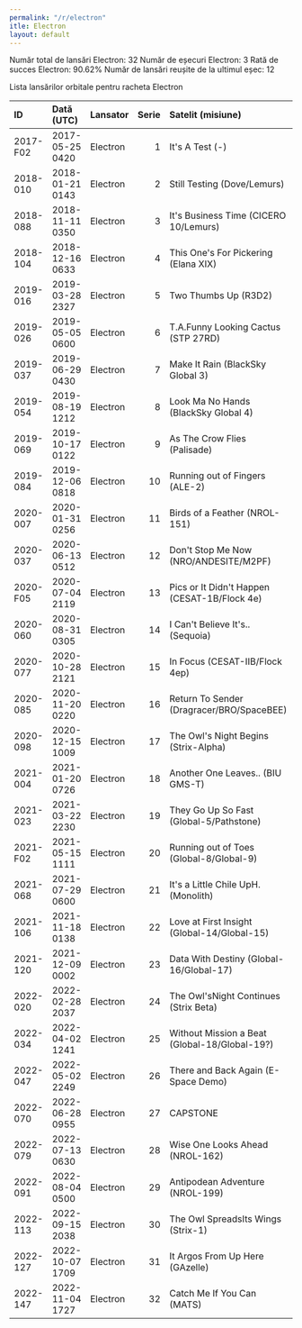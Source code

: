 ```yaml
---
permalink: "/r/electron"
itle: Electron
layout: default
---
```


Număr total de lansări Electron: 32
Număr de eșecuri Electron: 3
Rată de succes Electron: 90.62%
Număr de lansări reușite de la ultimul eșec: 12

Lista lansărilor orbitale pentru racheta Electron


| ID       | Dată (UTC)      | Lansator   |   Serie | Satelit (misiune)                             | Or   | Centru     | R   |
|:---------|:----------------|:-----------|--------:|:----------------------------------------------|:-----|:-----------|:----|
| 2017-F02 | 2017-05-25 0420 | Electron   |       1 | It's A Test (-)                               | US   | MAHIA+LC1A | F   |
| 2018-010 | 2018-01-21 0143 | Electron   |       2 | Still Testing (Dove/Lemurs)                   | US   | MAHIA+LC1A | S   |
| 2018-088 | 2018-11-11 0350 | Electron   |       3 | It's Business Time (CICERO 10/Lemurs)         | US   | MAHIA+LC1A | S   |
| 2018-104 | 2018-12-16 0633 | Electron   |       4 | This One's For Pickering (Elana XIX)          | US   | MAHIA+LC1A | S   |
| 2019-016 | 2019-03-28 2327 | Electron   |       5 | Two Thumbs Up (R3D2)                          | US   | MAHIA+LC1A | S   |
| 2019-026 | 2019-05-05 0600 | Electron   |       6 | T.A.Funny Looking Cactus (STP 27RD)           | US   | MAHIA+LC1A | S   |
| 2019-037 | 2019-06-29 0430 | Electron   |       7 | Make It Rain (BlackSky Global 3)              | US   | MAHIA+LC1A | S   |
| 2019-054 | 2019-08-19 1212 | Electron   |       8 | Look Ma No Hands (BlackSky Global 4)          | US   | MAHIA+LC1A | S   |
| 2019-069 | 2019-10-17 0122 | Electron   |       9 | As The Crow Flies (Palisade)                  | US   | MAHIA+LC1A | S   |
| 2019-084 | 2019-12-06 0818 | Electron   |      10 | Running out of Fingers (ALE-2)                | US   | MAHIA+LC1A | S   |
| 2020-007 | 2020-01-31 0256 | Electron   |      11 | Birds of a Feather (NROL-151)                 | US   | MAHIA+LC1A | S   |
| 2020-037 | 2020-06-13 0512 | Electron   |      12 | Don't Stop Me Now (NRO/ANDESITE/M2PF)         | US   | MAHIA+LC1A | S   |
| 2020-F05 | 2020-07-04 2119 | Electron   |      13 | Pics or It Didn't Happen (CESAT-1B/Flock 4e)  | US   | MAHIA+LC1A | F   |
| 2020-060 | 2020-08-31 0305 | Electron   |      14 | I Can't Believe It's.. (Sequoia)              | US   | MAHIA+LC1A | S   |
| 2020-077 | 2020-10-28 2121 | Electron   |      15 | In Focus (CESAT-IIB/Flock 4ep)                | US   | MAHIA+LC1A | S   |
| 2020-085 | 2020-11-20 0220 | Electron   |      16 | Return To Sender (Dragracer/BRO/SpaceBEE)     | US   | MAHIA+LC1A | S   |
| 2020-098 | 2020-12-15 1009 | Electron   |      17 | The Owl's Night Begins (Strix-Alpha)          | US   | MAHIA+LC1A | S   |
| 2021-004 | 2021-01-20 0726 | Electron   |      18 | Another One Leaves.. (BIU GMS-T)              | US   | MAHIA+LC1A | S   |
| 2021-023 | 2021-03-22 2230 | Electron   |      19 | They Go Up So Fast (Global-5/Pathstone)       | US   | MAHIA+LC1A | S   |
| 2021-F02 | 2021-05-15 1111 | Electron   |      20 | Running out of Toes (Global-8/Global-9)       | US   | MAHIA+LC1A | F   |
| 2021-068 | 2021-07-29 0600 | Electron   |      21 | It's a Little Chile UpH. (Monolith)           | US   | MAHIA+LC1A | S   |
| 2021-106 | 2021-11-18 0138 | Electron   |      22 | Love at First Insight (Global-14/Global-15)   | US   | MAHIA+LC1A | S   |
| 2021-120 | 2021-12-09 0002 | Electron   |      23 | Data With Destiny (Global-16/Global-17)       | US   | MAHIA+LC1A | S   |
| 2022-020 | 2022-02-28 2037 | Electron   |      24 | The Owl'sNight Continues (Strix Beta)         | US   | MAHIA+LC1B | S   |
| 2022-034 | 2022-04-02 1241 | Electron   |      25 | Without Mission a Beat (Global-18/Global-19?) | US   | MAHIA+LC1A | S   |
| 2022-047 | 2022-05-02 2249 | Electron   |      26 | There and Back Again (E-Space Demo)           | US   | MAHIA+LC1A | S   |
| 2022-070 | 2022-06-28 0955 | Electron   |      27 | CAPSTONE                                      | US   | MAHIA+LC1B | S   |
| 2022-079 | 2022-07-13 0630 | Electron   |      28 | Wise One Looks Ahead (NROL-162)               | US   | MAHIA+LC1A | S   |
| 2022-091 | 2022-08-04 0500 | Electron   |      29 | Antipodean Adventure (NROL-199)               | US   | MAHIA+LC1B | S   |
| 2022-113 | 2022-09-15 2038 | Electron   |      30 | The Owl SpreadsIts Wings (Strix-1)            | US   | MAHIA+LC1B | S   |
| 2022-127 | 2022-10-07 1709 | Electron   |      31 | It Argos From Up Here (GAzelle)               | US   | MAHIA+LC1B | S   |
| 2022-147 | 2022-11-04 1727 | Electron   |      32 | Catch Me If You Can (MATS)                    | US   | MAHIA+LC1B | S   |

